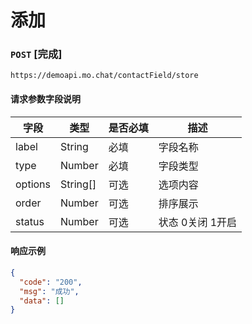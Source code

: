 # 添加
### `POST`  [完成]
```
https://demoapi.mo.chat/contactField/store
```

#### 请求参数字段说明

| 字段  | 类型 | 是否必填 | 描述|
| ------------- | ------------- | ------------------ | ------------------ |
| label  | String  | 必填 | 字段名称 |
| type  | Number  | 必填 | 字段类型 |
| options  | String[]  | 可选 | 选项内容 |
| order  | Number  | 可选 | 排序展示 |
| status  | Number  | 可选 | 状态 0关闭 1开启 |


#### 响应示例

```json
{
  "code": "200",
  "msg": "成功",
  "data": []
}
```